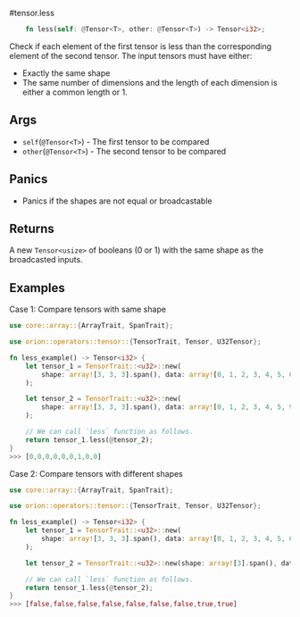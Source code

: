 #tensor.less

```rust
    fn less(self: @Tensor<T>, other: @Tensor<T>) -> Tensor<i32>;
```

Check if each element of the first tensor is less than the corresponding element of the second tensor.
The input tensors must have either:
* Exactly the same shape
* The same number of dimensions and the length of each dimension is either a common length or 1.

## Args

* `self`(`@Tensor<T>`) - The first tensor to be compared
* `other`(`@Tensor<T>`) - The second tensor to be compared

## Panics

* Panics if the shapes are not equal or broadcastable

## Returns

A new `Tensor<usize>` of booleans (0 or 1) with the same shape as the broadcasted inputs.

## Examples

Case 1: Compare tensors with same shape

```rust
use core::array::{ArrayTrait, SpanTrait};

use orion::operators::tensor::{TensorTrait, Tensor, U32Tensor};

fn less_example() -> Tensor<i32> {
    let tensor_1 = TensorTrait::<u32>::new(
        shape: array![3, 3, 3].span(), data: array![0, 1, 2, 3, 4, 5, 6, 7, 8].span(),
    );

    let tensor_2 = TensorTrait::<u32>::new(
        shape: array![3, 3, 3].span(), data: array![0, 1, 2, 3, 4, 5, 9, 1, 5].span(),
    );

    // We can call `less` function as follows.
    return tensor_1.less(@tensor_2);
}
>>> [0,0,0,0,0,0,1,0,0]
```

Case 2: Compare tensors with different shapes

```rust
use core::array::{ArrayTrait, SpanTrait};

use orion::operators::tensor::{TensorTrait, Tensor, U32Tensor};

fn less_example() -> Tensor<i32> {
    let tensor_1 = TensorTrait::<u32>::new(
        shape: array![3, 3, 3].span(), data: array![0, 1, 2, 3, 4, 5, 6, 7, 8].span(),
    );

    let tensor_2 = TensorTrait::<u32>::new(shape: array![3].span(), data: array![0, 1, 2].span(),);

    // We can call `less` function as follows.
    return tensor_1.less(@tensor_2);
}
>>> [false,false,false,false,false,false,false,true,true]
```
